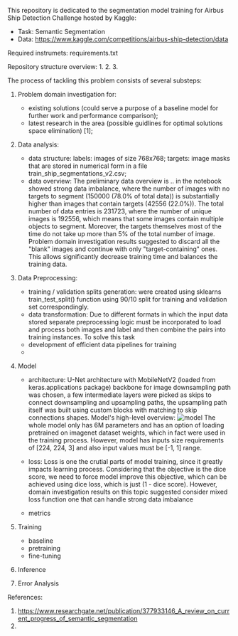 This repository is dedicated to the segmentation model training for Airbus Ship Detection Challenge hosted by Kaggle:
- Task: Semantic Segmentation
- Data: https://www.kaggle.com/competitions/airbus-ship-detection/data


Required instrumets: requirements.txt

Repository structure overview:
1. 
2. 
3.

The process of tackling this problem consists of several substeps:

1. Problem domain investigation for:
   - existing solutions (could serve a purpose of a baseline model for further work and performance comparison);
   - latest research in the area (possible guidlines for optimal solutions space elimination) [1];


2. Data analysis:
   - data structure:
     labels: images of size 768x768;
     targets: image masks that are stored in numerical form in a file train_ship_segmentations_v2.csv; 
   - data overview:
The preliminary data overview is .. in the notebook showed strong data imbalance, where the number of images with no targets to segment (150000 (78.0% of total data)) is substantially higher than images that contain targets (42556 (22.0%)). The total number of data entries is 231723, where the number of unique images is 192556, which means that some images contain multiple objects to segment. Moreover, the targets themselves most of the time do not take up more than 5% of the total number of image. Problem domain investigation results suggested to discard all the "blank" images and continue with only "target-containing" ones. This allows significantly decrease training time and balances the training data.


3. Data Preprocessing:
   - training / validation splits generation:
     were created using sklearns train_test_split() function using 90/10 split for training and validation set correspondingly.
   - data transformation:
Due to different formats in which the input data stored separate preprocessing logic must be incorporated to load and process both images and label and then combine the pairs into training instances. To solve this task  
   - development of efficient data pipelines for training 
   - 

4. Model
   - architecture:
     U-Net architecture with MobileNetV2 (loaded from keras.applications package) backbone for image downsampling path was chosen, a few intermediate layers were picked as skips to connect downsampling and upsampling paths, the upsampling path itself was built using custom blocks with matching to skip connections shapes. Model's high-level overview:
     ![model](https://github.com/OMarchevska/airbus_ship_detection_challenge/assets/84033554/b0aa7f3f-8afd-4d33-b540-1e796946c46e)
     The whole model only has 6M parameters and has an option of loading pretrained on imagenet dataset weights, which in fact were used in the training process. However, model has inputs size requirements of [224, 224, 3] and also input values must be [-1, 1] range. 
       
   - loss:
   Loss is one the crutial parts of model training, since it greatly impacts learning process. Considering that the objective is the dice score, we need to force model improve this objective, which can be achieved using dice loss, which is just (1 - dice score). However, domain investigation results on this topic suggested consider mixed loss function one that can handle strong data imbalance 
   - metrics

5. Training
   - baseline
   - pretraining
   - fine-tuning
     
6. Inference
   
8. Error Analysis 
  









































References:
1. https://www.researchgate.net/publication/377933146_A_review_on_current_progress_of_semantic_segmentation
2. 
